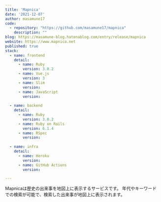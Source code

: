```yaml
---
title: 'Mapnica'
date: '2021-12-07'
author: masamune17
code: 
  - repository: "https://github.com/masamune17/mapnica"
    description: ""
blog: https://masamune-blog.hatenablog.com/entry/release/mapnica
website: https://www.mapnica.net
published: true
stack:
  - name: frontend
    detail: 
      - name: Ruby
        version: 3.0.2
      - name: Vue.js
        version: 3
      - name: Slim
        version: 
      - name: JavaScript
        version:
 
  - name: backend
    detail: 
      - name: Ruby
        version: 3.0.2
      - name: Ruby on Rails
        version: 6.1.4
      - name: RSpec
        version: 
 
  - name: infra
    detail:
      - name: Heroku
        version: 
      - name: GitHub Actions
        version: 

---
```


Mapnicaは歴史の出来事を地図上に表示するサービスです。
年代やキーワードでの検索が可能で、検索した出来事が地図上に表示されます。

